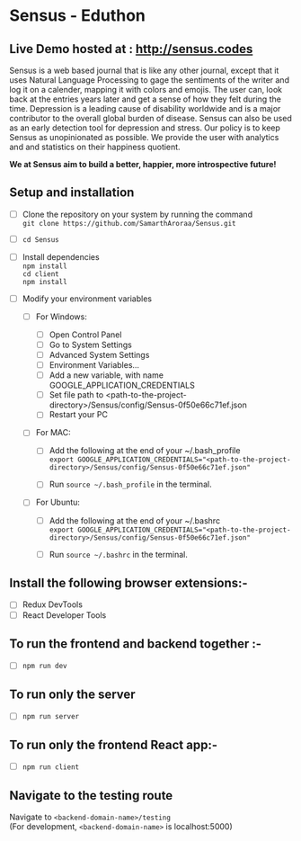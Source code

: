 # Sensus - Eduthon

## Live Demo hosted at : http://sensus.codes

Sensus is a web based journal that is like any other journal, except that it uses Natural Language Processing to gage the sentiments of the writer and log it on a calender, mapping it with colors and emojis. The user can, look back at the entries years later and get a sense of how they felt during the time.
Depression is a leading cause of disability worldwide and is a major contributor to the overall global burden of disease. Sensus can also be used as an early detection tool for depression and stress.
Our policy is to keep Sensus as unopinionated as possible. We provide the user with analytics and and statistics on their happiness quotient.

**We at Sensus aim to build a better, happier, more introspective future!**

## Setup and installation

- [ ] Clone the repository on your system by running the command <br/>
      `git clone https://github.com/SamarthAroraa/Sensus.git`

- [ ] `cd Sensus`

- [ ] Install dependencies <br/>
      `npm install` <br/>
      `cd client` <br/>
      `npm install`

- [ ] Modify your environment variables

  - [ ] For Windows:

    - [ ] Open Control Panel
    - [ ] Go to System Settings
    - [ ] Advanced System Settings
    - [ ] Environment Variables...
    - [ ] Add a new variable, with name GOOGLE_APPLICATION_CREDENTIALS
    - [ ] Set file path to \<path-to-the-project-directory\>/Sensus/config/Sensus-0f50e66c71ef.json
    - [ ] Restart your PC

  - [ ] For MAC:

    - [ ] Add the following at the end of your ~/.bash_profile<br/> `export GOOGLE_APPLICATION_CREDENTIALS="<path-to-the-project-directory>/Sensus/config/Sensus-0f50e66c71ef.json"`

    - [ ] Run `source ~/.bash_profile` in the terminal.

  - [ ] For Ubuntu:

    - [ ] Add the following at the end of your ~/.bashrc<br/> `export GOOGLE_APPLICATION_CREDENTIALS="<path-to-the-project-directory>/Sensus/config/Sensus-0f50e66c71ef.json"`

    - [ ] Run `source ~/.bashrc` in the terminal.

## Install the following browser extensions:-

- [ ] Redux DevTools
- [ ] React Developer Tools

## To run the frontend and backend together :-

- [ ] `npm run dev`

## To run only the server

- [ ] `npm run server`

## To run only the frontend React app:-

- [ ] `npm run client`

## Navigate to the testing route

Navigate to
`<backend-domain-name>/testing` <br/>
(For development, `<backend-domain-name>` is localhost:5000)
